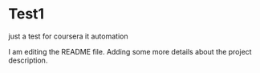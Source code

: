 # Test1
just a test for coursera it automation

I am editing the README file. Adding some more details about the project description.
